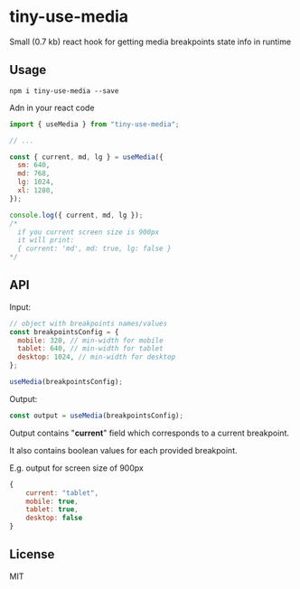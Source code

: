 # tiny-use-media

Small (0.7 kb) react hook for getting media breakpoints state info in runtime

## Usage

```
npm i tiny-use-media --save
```

Adn in your react code

```js
import { useMedia } from "tiny-use-media";

// ...

const { current, md, lg } = useMedia({
  sm: 640,
  md: 768,
  lg: 1024,
  xl: 1280,
});

console.log({ current, md, lg });
/*
  if you current screen size is 900px
  it will print:
  { current: 'md', md: true, lg: false }
*/
```

## API

Input:

```js
// object with breakpoints names/values
const breakpointsConfig = {
  mobile: 320, // min-width for mobile
  tablet: 640, // min-width for tablet
  desktop: 1024, // min-width for desktop
};

useMedia(breakpointsConfig);
```

Output:

```js
const output = useMedia(breakpointsConfig);
```

Output contains "**current**" field which corresponds to a current breakpoint.

It also contains boolean values for each provided breakpoint.

E.g. output for screen size of 900px

```js
{
    current: "tablet",
    mobile: true,
    tablet: true,
    desktop: false
}
```

## License

MIT
